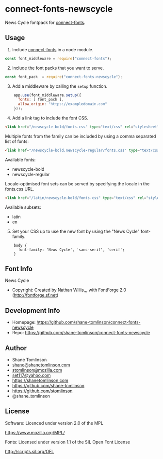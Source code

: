 # connect-fonts-newscycle

News Cycle fontpack for [connect-fonts](https://github.com/shane-tomlinson/connect-fonts).

## Usage

1. Include [connect-fonts](https://github.com/shane-tomlinson/connect-fonts) in a node module.
```js
const font_middleware = require("connect-fonts");
```

2. Include the font packs that you want to serve.
```js
const font_pack  = require("connect-fonts-newscycle");
```

3. Add a middleware by calling the `setup` function.
```js
    app.use(font_middleware.setup({
      fonts: [ font_pack ],
      allow_origin: "https://exampledomain.com"
    }));
```

4. Add a link tag to include the font CSS.
```html
<link href="/newscycle-bold/fonts.css" type="text/css" rel="stylesheet"/ >
```

Multiple fonts from the family can be included by using a comma separated list of fonts:
```html
<link href="/newscycle-bold,newscycle-regular/fonts.css" type="text/css" rel="stylesheet"/ >
```

Available fonts:
* newscycle-bold
* newscycle-regular

Locale-optimised font sets can be served by specifying the locale in the fonts.css URL.
```html
<link href="/latin/newscycle-bold/fonts.css" type="text/css" rel="stylesheet"/ >
```

Available subsets:
* latin
* en

5. Set your CSS up to use the new font by using the "News Cycle" font-family.
```
    body {
      font-family: 'News Cycle', 'sans-serif', 'serif';
    }
```

## Font Info
News Cycle

* Copyright: Created by Nathan Willis,,, with FontForge 2.0 (http://fontforge.sf.net)

## Development Info
* Homepage: https://github.com/shane-tomlinson/connect-fonts-newscycle
* Repo: https://github.com/shane-tomlinson/connect-fonts-newscycle

## Author
* Shane Tomlinson
* shane@shanetomlinson.com
* stomlinson@mozilla.com
* set117@yahoo.com
* https://shanetomlinson.com
* https://github.com/shane-tomlinson
* https://github.com/stomlinson
* @shane_tomlinson


## License

Software: Licenced under version 2.0 of the MPL

  https://www.mozilla.org/MPL/

Fonts: Licensed under version 1.1 of the SIL Open Font License

  http://scripts.sil.org/OFL

